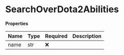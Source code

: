 # SearchOverDota2Abilities

**Properties**

| Name | Type | Required | Description |
| :--- | :--- | :------- | :---------- |
| name | str  | ❌       |             |
